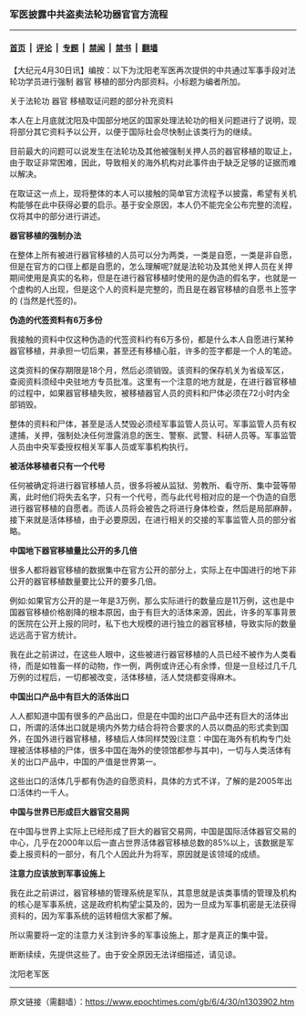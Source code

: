 ### 军医披露中共盗卖法轮功器官官方流程

---

#### [首页](../../../..?n1303902) &nbsp;|&nbsp; [评论](../../../../../epoch-comment?n1303902) &nbsp;|&nbsp; [专题](../../../../../epoch-special?n1303902) &nbsp;|&nbsp; [禁闻](../../../../../epoch-news?n1303902) &nbsp;|&nbsp; [禁书](../../../../../books?n1303902) &nbsp;|&nbsp; [翻墙](https://github.com/gfw-breaker/nogfw/blob/master/README.md?n1303902)


<div class="post_content" id="artbody" itemprop="articleBody">
 <!-- article content begin -->
 <p>
  【大纪元4月30日讯】编按：以下为沈阳老军医再次提供的中共通过军事手段对法轮功学员进行强制
  <ok href="https://www.epochtimes.com/gb/tag/%E5%99%A8%E5%AE%98.html">
   器官
  </ok>
  移植的部分内部资料。小标题为编者所加。
 </p>
 <p>
  关于法轮功
  <ok href="https://www.epochtimes.com/gb/tag/%E5%99%A8%E5%AE%98.html">
   器官
  </ok>
  移植取证问题的部分补充资料
 </p>
 <p>
  本人在上月底就沈阳及中国部分地区的国家处理法轮功的相关问题进行了说明，现将部分其它资料予以公开，以便于国际社会尽快制止该类行为的继续。
 </p>
 <p>
  目前最大的问题可以说发生在法轮功及其他被强制关押人员的器官移植的取证上，由于取证非常困难，因此，导致相关的海外机构对此事件由于缺乏足够的证据而难以解决。
 </p>
 <p>
  在取证这一点上，现将整体的本人可以接触的简单官方流程予以披露，希望有关机构能够在此中获得必要的启示。基于安全原因，本人仍不能完全公布完整的流程，仅将其中的部分进行讲述。
 </p>
 <p>
  <b>
   器官移植的强制办法
  </b>
 </p>
 <p>
  在整体上所有被进行器官移植的人员可以分为两类，一类是自愿，一类是非自愿，但是在官方的口径上都是自愿的，怎么理解呢?就是法轮功及其他关押人员在关押期间使用是真实的名称，但是在进行器官移植时使用的是伪造的假名字，也就是一个虚构的人出现，但是这个人的资料是完整的，而且是在器官移植的自愿书上签字的 (当然是代签的)。
 </p>
 <p>
  <b>
   伪造的代签资料有6万多份
  </b>
 </p>
 <p>
  我接触的资料中仅这种伪造的代签资料约有6万多份，都是什么本人自愿进行某种器官移植，并承担一切后果，甚至还有移植心脏，许多的签字都是一个人的笔迹。
 </p>
 <p>
  这类资料的保存期限是18个月，然后必须销毁。该资料的保存机关为省级军区，查阅资料须经中央驻地方专员批准。这里有一个注意的地方就是，在进行器官移植的过程中，如果器官移植失败，被移植器官人员的资料和尸体必须在72小时内全部销毁。
 </p>
 <p>
  整体的资料和尸体，甚至是活人焚毁必须经军事监管人员认可。军事监管人员有权逮捕，关押，强制处决任何泄露消息的医生、警察、武警、科研人员等。军事监管人员由中央军委授权相关军事人员或军事机构执行。
 </p>
 <p>
  <b>
   被活体移植者只有一个代号
  </b>
 </p>
 <p>
  任何被确定将进行器官移植人员，很多将被从监狱、劳教所、看守所、集中营等带离，此时他们将失去名字，只有一个代号，而与此代号相对应的是一个伪造的自愿进行器官移植的自愿者。而该人员将会被告之将进行身体检查，然后是局部麻醉，接下来就是活体移植，由于必要原因，在进行相关的交接的军事监管人员的部分省略。
 </p>
 <p>
  <b>
   中国地下器官移植量比公开的多几倍
  </b>
 </p>
 <p>
  很多人都将器官移植的数据集中在官方公开的部分上，实际上在中国进行的地下非公开的器官移植数量要比公开的要多几倍。
 </p>
 <p>
  例如:如果官方公开的是一年是3万例，那么实际进行的数量应是11万例，这也是中国器官移植价格剧降的根本原因，由于有巨大的活体来源，因此，许多的军事背景的医院在公开上报的同时，私下也大规模的进行独立的器官移植，导致实际的数量远远高于官方统计。
 </p>
 <p>
  我在此之前讲过，在这些人眼中，这些被进行器官移植的人员已经不被作为人类看待，而是如牲畜一样的动物，作一例，两例或许还心有余悸，但是一旦经过几千几万例的过程后，一切都被改变，活体移植，活人焚烧都变得麻木。
 </p>
 <p>
  <b>
   中国出口产品中有巨大的活体出口
  </b>
 </p>
 <p>
  人人都知道中国有很多的产品出口，但是在中国的出口产品中还有巨大的活体出口，所谓的活体出口就是境内外势力结合将符合要求的人员以商品的形式卖到国外，在国外进行器官移植，移植后人体同样焚毁(注意：中国在海外有机构专门处理被活体移植的尸体，很多中国在海外的使领馆都参与其中)，一切与人类活体有关的出口产品中，中国的产值是世界第一。
 </p>
 <p>
  这些出口的活体几乎都有伪造的自愿资料，具体的方式不详，了解的是2005年出口活体约一千人。
 </p>
 <p>
  <b>
   中国与世界已形成巨大器官交易网
  </b>
 </p>
 <p>
  在中国与世界上实际上已经形成了巨大的器官交易网，中国是国际活体器官交易的中心，几乎在2000年以后一直占世界活体器官移植总数的85%以上，该数据是军委上报资料的一部分，有几个人因此升为将军，原因就是该领域的成绩。
 </p>
 <p>
  <b>
   注意力应该放到军事设施上
  </b>
 </p>
 <p>
  我在此之前讲过，器官移植的管理系统是军队，其意思就是该类事情的管理及机构的核心是军事系统，这是政府机构望尘莫及的，因为一旦成为军事机密是无法获得资料的，因为军事系统的运转相信大家都了解。
 </p>
 <p>
  所以需要将一定的注意力关注到许多的军事设施上，那才是真正的集中营。
 </p>
 <p>
  断断续续，先提供这些了。由于安全原因无法详细描述，请见谅。
 </p>
 <p>
  沈阳老军医
  <font color="#ffffff">
   (http://www.dajiyuan.com)
  </font>
 </p>
 <!-- article content end -->
 <div id="below_article_ad">
 </div>
</div>


---

原文链接（需翻墙）：https://www.epochtimes.com/gb/6/4/30/n1303902.htm